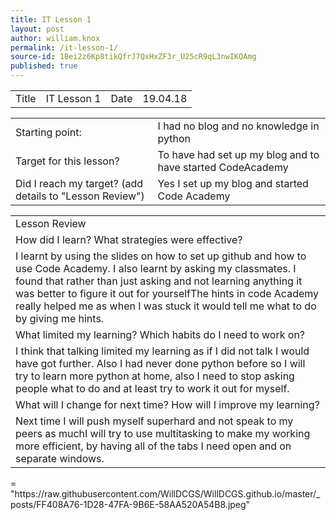 ```yaml
---
title: IT Lesson 1
layout: post
author: william.knox
permalink: /it-lesson-1/
source-id: 1Bei2z6Kp8tikQfrJ7QxHxZF3r_U25cR9qL3nwIKQAmg
published: true
---
```

<table>
  <tr>
    <td>Title</td>
    <td>IT Lesson 1</td>
    <td>Date</td>
    <td>19.04.18</td>
  </tr>
</table>


<table>
  <tr>
    <td>Starting point:</td>
    <td>I had no blog and no knowledge in python </td>
  </tr>
  <tr>
    <td>Target for this lesson?</td>
    <td>To have had set up my blog and to have started CodeAcademy </td>
  </tr>
  <tr>
    <td>Did I reach my target? 
(add details to "Lesson Review")</td>
    <td> Yes I set up my blog and started Code Academy </td>
  </tr>
</table>


<table>
  <tr>
    <td>Lesson Review</td>
  </tr>
  <tr>
    <td>How did I learn? What strategies were effective? </td>
  </tr>
  <tr>
    <td>I learnt by using the slides on how to set up github and how to use Code Academy. I also learnt by asking my classmates. I found that rather than just asking and not learning anything it was better to figure it out for yourselfThe hints in code Academy really helped me as when I was stuck it would tell me what to do by giving me hints. </td>
  </tr>
  <tr>
    <td>What limited my learning? Which habits do I need to work on? </td>
  </tr>
  <tr>
    <td>I think that talking limited my learning as if I did not talk I would have got further. Also I had never done python before so I will try to learn more python at home, also I need to stop asking people what to do and at least try to work it out for myself.</td>
  </tr>
  <tr>
    <td>What will I change for next time? How will I improve my learning?</td>
  </tr>
  <tr>
    <td>Next time I will push myself superhard and not speak to my peers as muchI will try to use multitasking to make my working more efficient,  by having all of the tabs I need open and on separate windows. </td>
  </tr>
</table>
<img src>= "https://raw.githubusercontent.com/WillDCGS/WillDCGS.github.io/master/_posts/FF408A76-1D28-47FA-9B6E-58AA520A54B8.jpeg"












